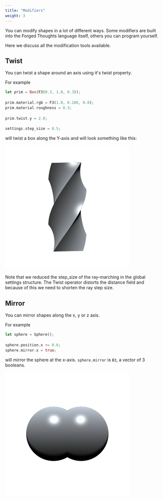 ```yaml
---
title: "Modifiers"
weight: 3
---
```


You can modify shapes in a lot of different ways. Some modifiers are built into the Forged Thoughts language itself, others you can program yourself.

Here we discuss all the modification tools available.

## Twist

You can twist a shape around an axis using it's twist property.

For example

```rust
let prim = Box(F3(0.3, 1.0, 0.3));

prim.material.rgb = F3(1.0, 0.186, 0.0);
prim.material.roughness = 0.3;

prim.twist.y = 2.0;

settings.step_size = 0.5;
```

will twist a box along the Y-axis and will look something like this:

![Twist](twist.png)

Note that we reduced the step_size of the ray-marching in the global settings structure. The Twist operator distorts the distance field and because of this we need to shorten the ray step size.

## Mirror

You can mirror shapes along the x, y or z axis.

For example

```rust
let sphere = Sphere();

sphere.position.x += 0.6;
sphere.mirror.x = true;
```

will mirror the sphere at the x-axis. ```sphere.mirror``` is ```B3```, a vector of 3 booleans.

![Mirror](mirror.png)
